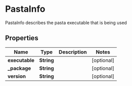 

# PastaInfo

PastaInfo describes the pasta executable that is being used

## Properties

| Name | Type | Description | Notes |
|------------ | ------------- | ------------- | -------------|
|**executable** | **String** |  |  [optional] |
|**_package** | **String** |  |  [optional] |
|**version** | **String** |  |  [optional] |



